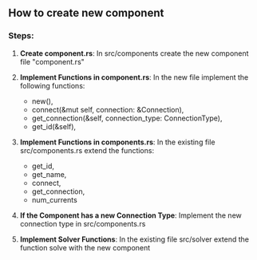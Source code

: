 ## How to create new component

### Steps:

1. **Create component.rs**: In src/components create the new component file "component.rs"

2. **Implement Functions in component.rs**: In the new file implement the following functions:
   - new(),
   - connect(&mut self, connection: &Connection),
   - get_connection(&self, connection_type: ConnectionType),
   - get_id(&self),

3. **Implement Functions in components.rs**: In the existing file src/components.rs extend the functions:
   - get_id,
   - get_name,
   - connect,
   - get_connection,
   - num_currents

4. **If the Component has a new Connection Type**: Implement the new connection type in src/components.rs

5. **Implement Solver Functions**: In the existing file src/solver extend the function solve with the new component
